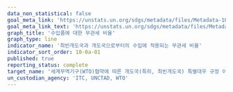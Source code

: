 ```yaml
---
data_non_statistical: false
goal_meta_link: 'https://unstats.un.org/sdgs/metadata/files/Metadata-10-0a-01.pdf'
goal_meta_link_text: 'https://unstats.un.org/sdgs/metadata/files/Metadata-10-0a-01.pdf'
graph_title: '수입품에 대한 무관세 비율'
graph_type: line
indicator_name: '최빈개도국과 개도국으로부터의 수입에 적용되는 무관세 비율'
indicator_sort_order: 10-0a-01
published: true
reporting_status: complete
target_name: '세계무역기구(WTO)협약에 따른 개도국(특히, 최빈개도국) 특별대우 규정 이행'
un_custodian_agency: 'ITC, UNCTAD, WTO'
---
```

